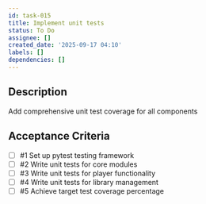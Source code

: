 ```yaml
---
id: task-015
title: Implement unit tests
status: To Do
assignee: []
created_date: '2025-09-17 04:10'
labels: []
dependencies: []
---
```


## Description

Add comprehensive unit test coverage for all components

## Acceptance Criteria
<!-- AC:BEGIN -->
- [ ] #1 Set up pytest testing framework
- [ ] #2 Write unit tests for core modules
- [ ] #3 Write unit tests for player functionality
- [ ] #4 Write unit tests for library management
- [ ] #5 Achieve target test coverage percentage
<!-- AC:END -->
